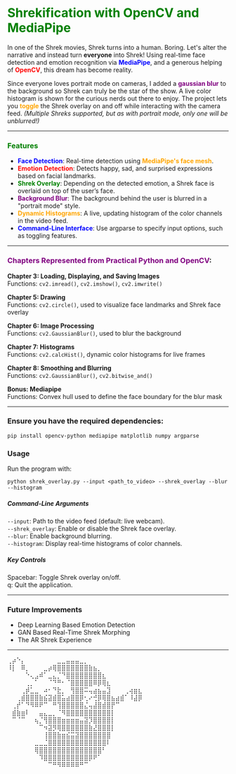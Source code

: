 # <span style="color:green">Shrekification with OpenCV and MediaPipe</span>

In one of the Shrek movies, Shrek turns into a human. Boring. Let's alter the narrative and instead turn **everyone** into Shrek! Using real-time face detection and emotion recognition via **<span style="color:blue">MediaPipe</span>**, and a generous helping of **<span style="color:red">OpenCV</span>**, this dream has become reality.

Since everyone loves portrait mode on cameras, I added a **<span style="color:purple">gaussian blur</span>** to the background so Shrek can truly be the star of the show. A live color histogram is shown for the curious nerds out there to enjoy. The project lets you **<span style="color:orange">toggle</span>** the Shrek overlay on and off while interacting with the camera feed. _(Multiple Shreks supported, but as with portrait mode, only one will be unblurred!)_

---

### <span style="color:green">Features</span>
- **<span style="color:blue">Face Detection</span>**: Real-time detection using **<span style="color:orange">MediaPipe's face mesh</span>**.
- **<span style="color:red">Emotion Detection</span>**: Detects happy, sad, and surprised expressions based on facial landmarks.
- **<span style="color:green">Shrek Overlay</span>**: Depending on the detected emotion, a Shrek face is overlaid on top of the user’s face.
- **<span style="color:purple">Background Blur</span>**: The background behind the user is blurred in a "portrait mode" style.
- **<span style="color:orange">Dynamic Histograms</span>**: A live, updating histogram of the color channels in the video feed.
- **<span style="color:blue">Command-Line Interface</span>**: Use argparse to specify input options, such as toggling features.

---

### <span style="color:purple">Chapters Represented from Practical Python and OpenCV</span>:
**Chapter 3: Loading, Displaying, and Saving Images**  
Functions: `cv2.imread()`, `cv2.imshow()`, `cv2.imwrite()`

**Chapter 5: Drawing**  
Functions: `cv2.circle()`, used to visualize face landmarks and Shrek face overlay

**Chapter 6: Image Processing**  
Functions: `cv2.GaussianBlur()`, used to blur the background

**Chapter 7: Histograms**  
Functions: `cv2.calcHist()`, dynamic color histograms for live frames

**Chapter 8: Smoothing and Blurring**  
Functions: `cv2.GaussianBlur()`, `cv2.bitwise_and()`

**Bonus: Mediapipe**  
Functions: Convex hull used to define the face boundary for the blur mask

---


### Ensure you have the required dependencies:
`pip install opencv-python mediapipe matplotlib numpy argparse`


### Usage
Run the program with:


`python shrek_overlay.py --input <path_to_video> --shrek_overlay --blur --histogram`


##### Command-Line Arguments
`--input`: Path to the video feed (default: live webcam).\
`--shrek_overlay`: Enable or disable the Shrek face overlay.\
`--blur`: Enable background blurring.\
`--histogram`: Display real-time histograms of color channels.

##### Key Controls
Spacebar: Toggle Shrek overlay on/off.\
q: Quit the application.

--- 

### Future Improvements
- Deep Learning Based Emotion Detection
- GAN Based Real-Time Shrek Morphing 
- The AR Shrek Experience

--- 

⢀⡴⠑⡄⠀⠀⠀⠀⠀⠀⠀⣀⣀⣤⣤⣤⣀⡀⠀⠀⠀⠀⠀⠀⠀⠀⠀⠀⠀⠀ \
⠸⡇⠀⠿⡀⠀⠀⠀⣀⡴⢿⣿⣿⣿⣿⣿⣿⣿⣷⣦⡀⠀⠀⠀⠀⠀⠀⠀⠀⠀ \
⠀⠀⠀⠀⠑⢄⣠⠾⠁⣀⣄⡈⠙⣿⣿⣿⣿⣿⣿⣿⣿⣆⠀⠀⠀⠀⠀⠀⠀⠀ \
⠀⠀⠀⠀⢀⡀⠁⠀⠀⠈⠙⠛⠂⠈⣿⣿⣿⣿⣿⠿⡿⢿⣆⠀⠀⠀⠀⠀⠀⠀ \
⠀⠀⠀⢀⡾⣁⣀⠀⠴⠂⠙⣗⡀⠀⢻⣿⣿⠭⢤⣴⣦⣤⣹⠀⠀⠀⢀⢴⣶⣆ \
⠀⠀⢀⣾⣿⣿⣿⣷⣮⣽⣾⣿⣥⣴⣿⣿⡿⢂⠔⢚⡿⢿⣿⣦⣴⣾⠁⠸⣼⡿ \
⠀⢀⡞⠁⠙⠻⠿⠟⠉⠀⠛⢹⣿⣿⣿⣿⣿⣌⢤⣼⣿⣾⣿⡟⠉⠀⠀⠀⠀⠀ \
⠀⣾⣷⣶⠇⠀⠀⣤⣄⣀⡀⠈⠻⣿⣿⣿⣿⣿⣿⣿⣿⣿⣿⡇⠀⠀⠀⠀⠀⠀ \
⠀⠉⠈⠉⠀⠀⢦⡈⢻⣿⣿⣿⣶⣶⣶⣶⣤⣽⡹⣿⣿⣿⣿⡇⠀⠀⠀⠀⠀⠀ \
⠀⠀⠀⠀⠀⠀⠀⠉⠲⣽⡻⢿⣿⣿⣿⣿⣿⣿⣷⣜⣿⣿⣿⡇⠀⠀⠀⠀⠀⠀ \
⠀⠀⠀⠀⠀⠀⠀⠀⢸⣿⣿⣷⣶⣮⣭⣽⣿⣿⣿⣿⣿⣿⣿⠀⠀⠀⠀⠀⠀⠀ \
⠀⠀⠀⠀⠀⠀⣀⣀⣈⣿⣿⣿⣿⣿⣿⣿⣿⣿⣿⣿⣿⣿⠇⠀⠀⠀⠀⠀⠀⠀ \
⠀⠀⠀⠀⠀⠀⢿⣿⣿⣿⣿⣿⣿⣿⣿⣿⣿⣿⣿⣿⣿⠃⠀⠀⠀⠀⠀⠀⠀⠀ \
⠀⠀⠀⠀⠀⠀⠀⠹⣿⣿⣿⣿⣿⣿⣿⣿⣿⣿⡿⠟⠁⠀⠀⠀⠀⠀⠀⠀⠀⠀ \
⠀⠀⠀⠀⠀⠀⠀⠀⠀⠉⠛⠻⠿⠿⠿⠿⠛⠉
